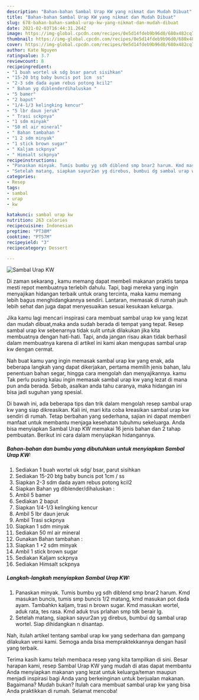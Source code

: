 ```yaml
---
description: "Bahan-bahan Sambal Urap KW yang nikmat dan Mudah Dibuat"
title: "Bahan-bahan Sambal Urap KW yang nikmat dan Mudah Dibuat"
slug: 678-bahan-bahan-sambal-urap-kw-yang-nikmat-dan-mudah-dibuat
date: 2021-02-03T16:44:31.264Z
image: https://img-global.cpcdn.com/recipes/0e5d14fdeb9b96d0/680x482cq70/sambal-urap-kw-foto-resep-utama.jpg
thumbnail: https://img-global.cpcdn.com/recipes/0e5d14fdeb9b96d0/680x482cq70/sambal-urap-kw-foto-resep-utama.jpg
cover: https://img-global.cpcdn.com/recipes/0e5d14fdeb9b96d0/680x482cq70/sambal-urap-kw-foto-resep-utama.jpg
author: Kate Nguyen
ratingvalue: 3.7
reviewcount: 8
recipeingredient:
- "1 buah wortel uk sdg bsar parut sisihkan"
- "15-20 btg baby buncis pot 1cm  ss"
- "2-3 sdm dada ayam rebus potong kcil2"
- " Bahan yg diblenderdihaluskan "
- "5 bamer"
- "2 baput"
- "1/4-1/3 kelingking kencur"
- "5 lbr daun jeruk"
- " Trasi sckpnya"
- "1 sdm minyak"
- "50 ml air mineral"
- " Bahan tambahan "
- "1 2 sdm minyak"
- "1 stick brown sugar"
- " Kaljam sckpnya"
- " Himsalt sckpnya"
recipeinstructions:
- "Panaskan minyak. Tumis bumbu yg sdh diblend smp bnar2 harum. Kmd masukan buncis, tumis smp buncis 1/2 matang, kmd masukan pot dada ayam. Tambahkn kaljam, trasi n brown sugar. Kmd masukan wortel, aduk rata, tes rasa. Kmd aduk trus prlahan smp tdk berair lg."
- "Setelah matang, siapkan sayur2an yg direbus, bumbui dg sambal urap wortel. Siap dihidangkan n disantap."
categories:
- Resep
tags:
- sambal
- urap
- kw

katakunci: sambal urap kw 
nutrition: 263 calories
recipecuisine: Indonesian
preptime: "PT38M"
cooktime: "PT57M"
recipeyield: "3"
recipecategory: Dessert

---
```



![Sambal Urap KW](https://img-global.cpcdn.com/recipes/0e5d14fdeb9b96d0/680x482cq70/sambal-urap-kw-foto-resep-utama.jpg)

Di zaman  sekarang , kamu memang dapat membeli makanan praktis tanpa mesti repot membuatnya terlebih dahulu. Tapi, bagi mereka yang ingin menyajikan hidangan terbaik untuk orang tercinta, maka kamu memang lebih bagus menghidangkannya sendiri. Lantaran, memasak di rumah jauh lebih sehat dan juga dapat menyesuaikan sesuai kesukaan keluarga.

Jika kamu lagi mencari inspirasi cara membuat sambal urap kw yang lezat dan mudah dibuat,maka anda sudah berada di tempat yang tepat. Resep sambal urap kw  sebenarnya tidak sulit untuk dilakukan jika kita membuatnya dengan hati-hati. Tapi, anda jangan risau akan tidak berhasil dalam membuatnya 
karena di artikel ini kami akan mengupas sambal urap kw dengan cermat.  



Nah buat kamu yang ingin memasak sambal urap kw yang enak, ada beberapa langkah yang dapat dikerjakan, pertama memilih jenis bahan, lalu penentuan bahan segar, hingga cara mengolah dan menyajikannya. kamu Tak perlu pusing kalau ingin memasak sambal urap kw yang lezat di mana pun anda berada. Sebab, asalkan anda  tahu caranya, maka hidangan ini bisa jadi suguhan yang spesial.

Di bawah ini, ada beberapa tips dan trik dalam mengolah resep sambal urap kw yang siap dikreasikan. Kali ini, mari kita coba kreasikan sambal urap kw sendiri di rumah. Tetap berbahan yang sederhana, sajian ini dapat memberi manfaat untuk membantu menjaga kesehatan tubuhmu sekeluarga. Anda bisa menyiapkan Sambal Urap KW memakai 16 jenis bahan dan 2 tahap pembuatan. Berikut ini cara dalam menyiapkan hidangannya.

<!--inarticleads1-->

##### Bahan-bahan dan bumbu yang dibutuhkan untuk menyiapkan Sambal Urap KW:

1. Sediakan 1 buah wortel uk sdg/ bsar, parut sisihkan
1. Sediakan 15-20 btg baby buncis pot 1cm / ss
1. Siapkan 2-3 sdm dada ayam rebus potong kcil2
1. Siapkan  Bahan yg diblender/dihaluskan :
1. Ambil 5 bamer
1. Sediakan 2 baput
1. Siapkan 1/4-1/3 kelingking kencur
1. Ambil 5 lbr daun jeruk
1. Ambil  Trasi sckpnya
1. Siapkan 1 sdm minyak
1. Sediakan 50 ml air mineral
1. Gunakan  Bahan tambahan :
1. Siapkan 1 +2 sdm minyak
1. Ambil 1 stick brown sugar
1. Sediakan  Kaljam sckpnya
1. Sediakan  Himsalt sckpnya




<!--inarticleads2-->

##### Langkah-langkah menyiapkan Sambal Urap KW:

1. Panaskan minyak. Tumis bumbu yg sdh diblend smp bnar2 harum. Kmd masukan buncis, tumis smp buncis 1/2 matang, kmd masukan pot dada ayam. Tambahkn kaljam, trasi n brown sugar. Kmd masukan wortel, aduk rata, tes rasa. Kmd aduk trus prlahan smp tdk berair lg.
1. Setelah matang, siapkan sayur2an yg direbus, bumbui dg sambal urap wortel. Siap dihidangkan n disantap.




Nah, itulah artikel tentang  sambal urap kw  yang sederhana dan gampang dilakukan versi kami. Semoga anda bisa mempraktekkannya dengan hasil yang terbaik. 

Terima kasih kamu telah membaca resep yang kita tampilkan di sini. Besar harapan kami, resep  Sambal Urap KW yang mudah di atas dapat membantu Anda menyiapkan makanan yang lezat untuk keluarga/teman maupun menjadi inspirasi bagi Anda yang berkeinginan untuk berjualan makanan. Bagaimana? Mudah bukan? Itulah cara membuat sambal urap kw yang bisa Anda praktikkan di rumah. Selamat mencoba!

